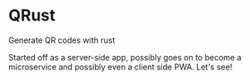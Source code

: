 # QRust
Generate QR codes with rust

Started off as a server-side app, possibly goes on to become a microservice and possibly even a client side PWA. Let's see!

